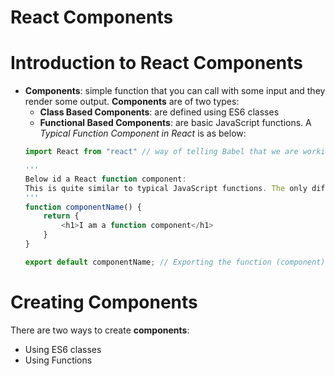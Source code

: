 # React Components

# Introduction to React Components
* __Components__: simple function that you can call with some input and they render some output. __Components__ are of two types:
    * __Class Based Components__: are defined using ES6 classes
    * __Functional Based Components__: are basic JavaScript functions. A _Typical Function Component in React_ is as below:
    ```js
    import React from "react" // way of telling Babel that we are working with JSX filed so that it will not throw error while transforming code into the React.createElement calls
    
    '''
    Below id a React function component:
    This is quite similar to typical JavaScript functions. The only difference is, here we are returning HTML code because this is JSX(JavaScript XML)
    '''
    function componentName() {
        return {
            <h1>I am a function component</h1>
        }
    }

    export default componentName; // Exporting the function (component) so that we can use it outside
    ```
# Creating Components
There are two ways to create __components__:
* Using ES6 classes
* Using Functions